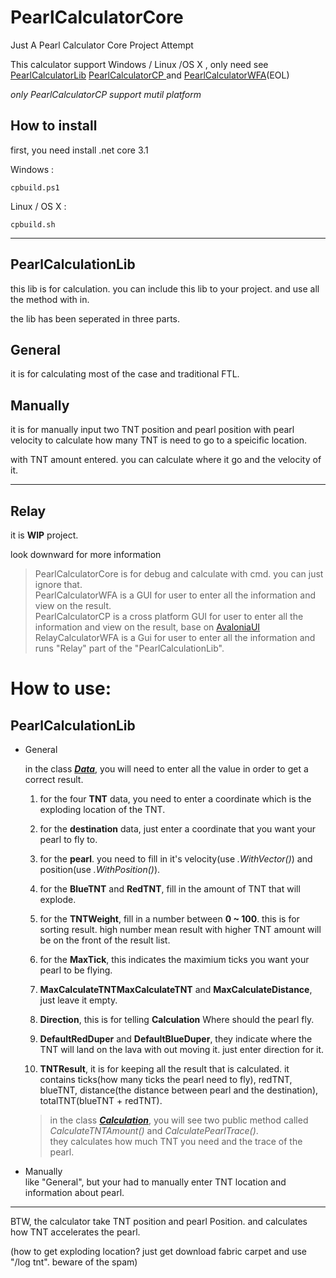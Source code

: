 # PearlCalculatorCore
Just A Pearl Calculator Core Project Attempt

This calculator support Windows / Linux /OS X , only need see [PearlCalculatorLib](PearlCalculatorLib) [PearlCalculatorCP ](PearlCalculatorCP) and [PearlCalculatorWFA](PearlCalculatorWFA)(EOL)

*only PearlCalculatorCP support mutil platform*

## How to install

first, you need install .net core 3.1



Windows :

```
cpbuild.ps1
```



Linux / OS X : 

```
cpbuild.sh
```



---

## PearlCalculationLib
this lib is for calculation. you can include this lib to your project. and use all the method with in.

the lib has been seperated in three parts.

## General
it is for calculating most of the case and traditional FTL.

## Manually
it is for manually input two TNT position and pearl position with pearl velocity to calculate how many TNT is need to go to a speicific location.

with TNT amount entered. you can calculate where it go and the velocity of it.

---

## Relay
it is **WIP** project.

look downward for more information


>PearlCalculatorCore is for debug and calculate with cmd. you can just ignore that.  
>PearlCalculatorWFA is a GUI for user to enter all the information and view on the result.  
>PearlCalculatorCP is a cross platform GUI for user to enter all the information and view on the result, base on [AvaloniaUI](https://github.com/AvaloniaUI/Avalonia)  
>RelayCalculatorWFA is a Gui for user to enter all the information and runs "Relay" part of the "PearlCalculationLib".

# How to use:

## PearlCalculationLib

* General

    in the class ***[Data](PearlCalculatorLib/General/Data.cs)***, you will need to enter all the value in order to get a correct result.

    1. for the four **TNT** data, you need to enter a coordinate which is the exploding location of the TNT.

    2. for the **destination** data, just enter a coordinate that you want your pearl to fly to.

    3. for the **pearl**. you need to fill in it's velocity(use *.WithVector()*) and position(use *.WithPosition()*).

    4. for the **BlueTNT** and **RedTNT**, fill in the amount of TNT that will explode.

    5. for the **TNTWeight**, fill in a number between **0 ~ 100**. this is for sorting result. high number mean result with higher TNT amount will be on the front of the result list.

    6. for the **MaxTick**, this indicates the maximium ticks you want your pearl to be flying.

    7. **MaxCalculateTNTMaxCalculateTNT** and **MaxCalculateDistance**, just leave it empty.

    8. **Direction**, this is for telling **Calculation** Where should the pearl fly.

    9. **DefaultRedDuper** and **DefaultBlueDuper**, they indicate where the TNT will land on the lava with out moving it. just enter direction for it.

    10. **TNTResult**, it is for keeping all the result that is calculated. it contains ticks(how many ticks the pearl need to fly), redTNT, blueTNT, distance(the distance between pearl and the destination), totalTNT(blueTNT + redTNT).

    > in the class ***[Calculation](PearlCalculatorLib/General/Calculation.cs)***, you will see two public method called *CalculateTNTAmount()* and *CalculatePearlTrace()*.  
    > they calculates how much TNT you need and the trace of the pearl.

* Manually  
    like "General", but your had to manually enter TNT location and information about pearl.

---

BTW, the calculator take TNT position and pearl Position. and calculates how TNT accelerates the pearl.

(how to get exploding location? just get download fabric carpet and use "/log tnt". beware of the spam)

